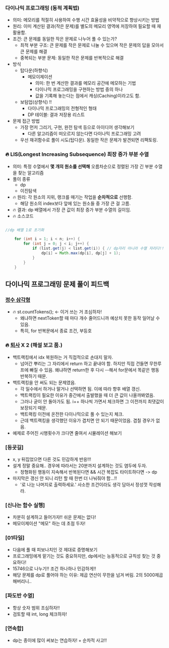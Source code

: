 ### 다이나믹 프로그래밍 (동적 계획법)
- 의미: 메모리를 적절히 사용하여 수행 시간 효율성을 비약적으로 향상시키는 방법
- 원리: 이미 계산된 결과(작은 문제)를 별도의 메모리 영역에 저장하여 필요할 때 재활용함.
- 조건: 큰 문제를 동일한 작은 문제로 나누어 풀 수 있는가?
  - 최적 부분 구조: 큰 문제를 작은 문제로 나눌 수 있으며 작은 문제의 답을 모아서 큰 문제를 해결
  - 중복되는 부분 문제: 동일한 작은 문제를 반복적으로 해결
- 방식
  - 탑다운(하향식)
    - 메모이제이션
      - 의미: 한 번 계산한 결과를 메모리 공간에 메모하는 기법
      - 다이나믹 프로그래밍을 구현하는 방법 중의 하나
      - 값을 기록해 놓는다는 점에서 캐싱(Caching)이라고도 함.
  - 보텀업(상향식) !!
    - 다이나믹 프로그래밍의 전형적인 형태
    - DP 테이블: 결과 저장용 리스트
- 문제 접근 방법
  - 가장 먼저 그리기, 구현, 완전 탐색 등으로 아이디어 생각해보기
    - 다른 알고리즘이 떠오르지 않는다면 다이나믹 프로그래밍 고려
  - 우선 재귀함수로 풀이 시도(탑다운). 동일한 작은 문제가 발견되면 리팩토링.

### 🔥 LIS(Longest Increasing Subsequence) 최장 증가 부분 수열
- 의미: 특정 수열에서 **몇 개의 원소를 선택해** 오름차순으로 정렬된 가장 긴 부분 수열을 찾는 알고리즘 
- 풀이 종류
  - dp
  - 이진탐색
- 🔥 원리: 각 원소의 지위, 랭크를 매기는 작업을 **순차적으로** 선행함. 
  - 해당 원소의 index보다 앞에 있는 원소들 중 가장 큰 걸 고름. 
- 🔥 결과: dp 배열에서 가장 큰 값이 최장 증가 부분 수열의 길이임.
- 🔥 소스코드
```java

//dp 배열 1로 초기화

    for (int i = 1; i < n; i++) {
        for (int j = 0; j < i; j++) {
            if (list.get(j) < list.get(i)) { // dp자리 아니라 수열 자리다!! 조심
                dp[i] = Math.max(dp[i], dp[j] + 1);
            }
        }
    }
```

## 다이나믹 프로그래밍 문제 풀이 피드백
### [정수 삼각형](../백준/Silver/1932. 정수 삼각형)
- 🔥 st.countTokens(); <- 이거 쓰는 거 조심하자!
  - 왜냐하면 nextToken할 때 마다 개수 줄어드니까 예상치 못한 동작 일어날 수 있음.
  - 특히, for 반복문에서 종료 조건, 부등호 


### 🔥 [퇴사](../백준/Silver/14501. 퇴사) X 2 (해설 보고 품.)
- 백트랙킹에서 idx 복원하는 거 직접적으로 손대지 말자. 
  - 넘어간 뿌리는 그 자리에서 return 하고 끝내야 함. 하지만 직접 건들면 무한루프에 빠질 수 있음. 왜냐하면 return한 후 다시 --해서 for문에서 똑같은 행동 반복하기 때문.
- 백트랙킹을 안 써도 되는 문제였음. 
  - 각 일수에서 하거나 말거나 선택하면 됨. 이에 따라 향후 배열 갱신.
  - 백트랙킹이 필요한 이유가 중간에서 출발했을 때 더 큰 값이 나올까봐였음. 
  - 그러나 굳이 안 돌아가도 됨. i++ 하나씩 가면서 체크하면 그 이전까지 최댓값이 보장되기 때문. 
  - 백트랙킹 이전에 온전한 다이나믹으로 풀 수 있는지 체크.
  - 근데 백트랙킹을 생각했던 이유가 겹치면 안 되기 때문이었음. 겹칠 경우가 없음. 
- 예제로 주어진 시행횟수가 크다면 줄여서 시뮬레이션 해보기

### [등굣길]
- x, y 뒤집었으면 다른 것도 민감하게 반응!!!
- 설계 정말 중요해.. 경우에 따라서는 20분까지 설계하는 것도 염두에 두자.
  - 정형화된 행동이 지속해서 반복된다면 && 시간 복잡도 타이트하다면 -> dp
- 마지막은 갱신 안 되니 리턴 할 때 한번 더 나눠줘야 함...!!
  - '로 나눈 나머지로 출력하세요.' 사소한 조건이라도 생각 담아서 정성껏 작성해라.

### [신나는 함수 실행]
- 차분히 설계하고 들어가자!! 쉬운 문제는 없다!
- 메모이제이션 "메모" 하는 데 초점 두자!

### [01타일]
- 다음에 풀 때 피보나치인 것 제대로 증명해보기
- 프로그래밍에게 맡기는 것도 중요하지만, dp에서는 능동적으로 규칙성 찾는 것 중요하다!
- 15746으로 나누기!! 조건 하나하나 민감하게!!
- 해당 문제를 dp로 풀어야 하는 이유: 제곱 연산이 무한을 넘겨 버림. 2의 5000제곱 해버리니..

### [파도반 수열]
- 항상 숫자 범위 조심하자!!
- 검토할 때 int, long 체크하자!

### [연속합]
- dp는 종이에 많이 써보는 연습하자! + 순차적 사고!!
